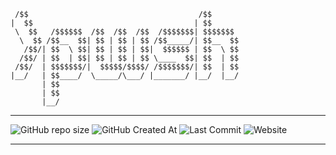 ```pwsh
 /$$                                      /$$
|  $$                                    | $$
 \  $$   /$$$$$$  /$$  /$$  /$$  /$$$$$$$| $$$$$$$
  \  $$ /$$__  $$| $$ | $$ | $$ /$$_____/| $$__  $$
   /$$/| $$  \ $$| $$ | $$ | $$|  $$$$$$ | $$  \ $$
  /$$/ | $$  | $$| $$ | $$ | $$ \____  $$| $$  | $$
 /$$/  | $$$$$$$/|  $$$$$/$$$$/ /$$$$$$$/| $$  | $$
|__/   | $$____/  \_____/\___/ |_______/ |__/  |__/
       | $$
       | $$
       |__/
```

---

![GitHub repo size](https://img.shields.io/github/repo-size/denv3rr/Powershell-Related)
![GitHub Created At](https://img.shields.io/github/created-at/denv3rr/Powershell-Related)
![Last Commit](https://img.shields.io/github/last-commit/denv3rr/Powershell-Related)
![Website](https://img.shields.io/website?url=https%3A%2F%2Fseperet.com&label=seperet.com)

---
